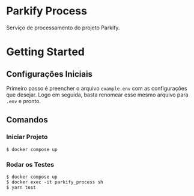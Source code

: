 # Parkify Process
Serviço de processamento do projeto Parkify.

# Getting Started

## Configurações Iniciais

Primeiro passo é preencher o arquivo `example.env` com as configurações que desejar. Logo em seguida, basta renomear esse mesmo arquivo para `.env` e pronto.

## Comandos

### Iniciar Projeto

```shell
$ docker compose up
```

### Rodar os Testes

```shell
$ docker compose up
$ docker exec -it parkify_process sh
$ yarn test
```
